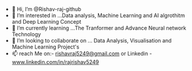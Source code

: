 - 👋 Hi, I’m @Rishav-raj-github
- 👀 I’m interested in ...Data analysis, Machine Learning and AI algrothitm and Deep Learning Concept
- 🌱 I’m currently learning ...The Tranformer and Advance Neural network Technology
- 💞️ I’m looking to collaborate on ... Data Analysis, Visualisation and Machine Learning Project's
- 📫 reach Me on:- rishavraj5249@gmail.com or   Linkedin - www.linkedin.com/in/rajrishav5249

